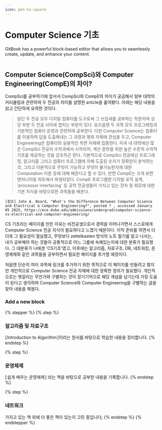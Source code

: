 ```yaml
---
icon: pen-to-square
---
```


# Computer Science 기초

GitBook has a powerful block-based editor that allows you to seamlessly create, update, and enhance your content.

<figure><img src="https://gitbookio.github.io/onboarding-template-images/editor-hero.png" alt=""><figcaption></figcaption></figure>

## Computer Science(CompSci)와 Computer Engineering(CompE)의 차이?

 CompSci를 공부하기에 앞서서 CompSci와 CompE의 차이가 궁금해서 일부 대학의 커리큘럼과 관련하여 두 전공의 차이를 설명한 article을 훑어봤다. 아래는 해당 내용을 읽고 간단하게 요약한 것이다.  

>   일단 두 전공 모두 디지털 컴퓨터를 도구로써 그 쓰임새를 공부하는 학문이며 상당 부분 두 전공 사이에 겹치는 부분이 있다. 요즈음엔 두 과목 모두 프로그래밍과 기본적인 컴퓨터 운영과 관련하여 공부한다.
>   다만  Computer Science는 컴퓨터를 이용하여 답을 도출해내는 그 과정과 행위 자체에 관심을 두고, Computer Engineering은 컴퓨터의 실용적인 측면 자체에 집중한다. 
>   미국 내 대학에선 많은 CompSci 전공이 수학과에서 시작되어, 계산 훈련을 위한 높은 수준의 수학적 기초를 제공하는 것을 강조하곤 한다. 기본적으로 CompSci 전공에선 프로그래밍, 알고리즘 그리고 컴퓨터 프로그램에 의해 도출된 숫자가 정확한지 분석하는 것, 그리고 이론적으로 무엇이 가능하고 무엇이 불가능한지에 대한 Computation 이론 등에 대해 배운다고 할 수 있다.
>   반면 CompE는 크게 보면 엔지니어링 파트에서 파생되었다. CompE 프로그램엔 디지털 로직 설계,  'processor interfacing' 등 공학 전공생들이 가지고 있는 전자 및 회로에 대한 기본 지식을 바탕으로한 과목들을 배운다.

```
[참조] John A. Board, "What's the Difference Between Computer Science and Electrical & Computer Engineering?", posted ? , accessed January 05 2025, https://ece.duke.edu/admissions/undergrad/computer-science-vs-electrical-and-computer-engineering/
```

  CS 기초라는 페이지를 만든 이유는 비전공생으로서 경력을 이어나가면서 스스로에게  Computer Science 전공 지식이 필요하다고 느꼈기 때문이다. 이직 준비를 하면서 더더욱 그 필요성이 절실했고, 무엇보다 zettelkasten 방식의 노트 필기를 알고 나서는, 내가 공부해야 하는 것들이 공통적으로 어느 그룹에 속해있는지에 대한 분류가 필요했다. 그 대분류가 나에겐 'CS기초'였고, 이후에는 알고리즘, 자료구조, DB, 네트워킹, 운영체제와 같은 과목들을 공부하면서 필요한 페이지를 추가할 예정이다. 

  처음엔 단순히 여러 과목에 링크를 추가하기 위한 목적으로 이 페이지를 만들려고 했지만 개인적으로 Computer Science 전공 자체에 대한 정확한 정의가 필요했다. 개인적으로는 헷갈리는 무언가와 구별하는 것이 장기기억으로 해당 개념을 남기는데 가장 도움이 된다고 생각하여 Computer Science와 Computer Engineering을 구별하는 글을 찾아 내용을 채웠다. 

### Add a new block

{% stepper %}
{% step %}
### 알고리즘 및 자료구조

⟦Introduction to Algorithm⟧이라는 원서를 바탕으로 학습한 내용을 정리합니다.
{% endstep %}

{% step %}
### 운영체제

⟦쉽게 배우는 운영체제⟧ 라는 책을 바탕으로 공부한 내용을 기록합니다.
{% endstep %}

{% step %}
### 네트워크

가지고 있는 책 외에 더 좋은 책이 있는지 고민 중입니다; 
{% endstep %}
{% endstepper %}

